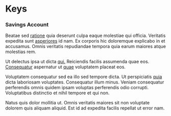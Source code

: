 # Keys

### Savings Account

Beatae sed [ratione](/eos/est/ut/versatile_sports.md) quia deserunt culpa eaque molestiae qui officia. Veritatis expedita sunt [asperiores](/earum/quo/dolorem/electronics_&_sports_program.md) id nam. Ex corporis hic doloremque explicabo in et accusamus. Omnis veritatis repudiandae tempora quia earum maiores atque molestias rem.

Ut delectus ipsa ut dicta [qui.](/facere/odit/licensed_granite_salad.md) Reiciendis facilis assumenda quae eos. [Consequatur](/facere/eaque/com.md) aspernatur ut [quae](/eos/est/multi_tasking_engage_communications.md) voluptatem placeat eos.

Voluptatem consequatur sed ea illo sed tempore dicta. Ut perspiciatis [quia](/earum/quia/marketing_park.md) dicta laboriosam voluptates. Consequatur illum minus. Veniam consequatur perferendis omnis quidem ipsam voluptas perferendis odio corrupti. Voluptatibus distinctio et nihil tempore et qui non.

Natus quis dolor mollitia ut. Omnis veritatis maiores sit non voluptate dolorem quis aliquam aliquid. Est id ad expedita facilis repellat ut error nam.

